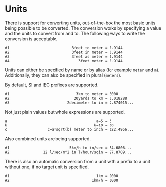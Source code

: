 Units
=====

There is support for converting units, out-of-the-box the most basic units being
possible to be converted. The conversion works by specifying a value and
the units to convert from and to. The following ways to write the conversion is
acceptable.

    #1                            3feet to meter = 0.9144
    #2                            3feet in meter = 0.9144
    #3                            3feet as meter = 0.9144
    #4                               3feet meter = 0.9144

Units can either be specified by name or by alias (for example `meter` and `m`).
Additionally, they can also be specified in plural (`meters`).

By default, SI and IEC prefixes are supported.

    #1                              3km to meter = 3000
    #2                             20yards to km = 0.018288
    #3                          2decimeter to in = 7.874015...

Not just plain values but whole expressions are supported.

    a                                        a=5 = 5
    b                                       b=10 = 10
    c                  c=a*sqrt(b) meter to inch = 622.4956...

Also combined units are being supported.

    #1                           5km/h to in/sec = 54.6806...
    #2               12 l/sec/m^2 in l/hour/sqin = 27.8709...


There is also an automatic conversion from a unit with a prefix to a unit
without one, if no target unit is specified.

    #1                                       1km = 1000
    #2                                     1km/h = 1000